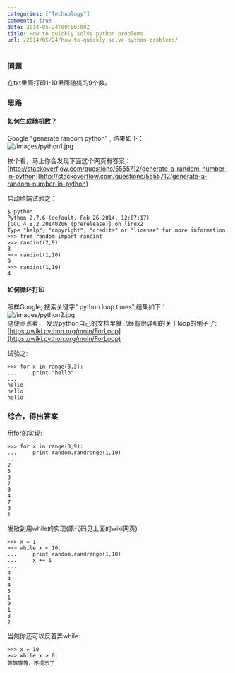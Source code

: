 ```yaml
---
categories: ["Technology"]
comments: true
date: 2014-05-24T00:00:00Z
title: How to quickly solve python problems
url: /2014/05/24/how-to-quickly-solve-python-problems/
---
```


### 问题
在txt里面打印1-10里面随机的9个数。    
### 思路
#### 如何生成随机数？     
Google "generate  random python" , 结果如下：     
![/images/python1.jpg](/images/python1.jpg)    

挨个看，马上你会发现下面这个网页有答案：    
[http://stackoverflow.com/questions/5555712/generate-a-random-number-in-python](http://stackoverflow.com/questions/5555712/generate-a-random-number-in-python)    

启动终端试验之：    

```
$ python
Python 2.7.6 (default, Feb 26 2014, 12:07:17) 
[GCC 4.8.2 20140206 (prerelease)] on linux2
Type "help", "copyright", "credits" or "license" for more information.
>>> from random import randint
>>> randint(2,9)
3
>>> randint(1,10)
9
>>> randint(1,10)
4

```

#### 如何循环打印   
照样Google, 搜索关键字" python loop times",结果如下：    
![/images/python2.jpg](/images/python2.jpg)    
随便点点看， 发现python自己的文档里就已经有很详细的关于loop的例子了:   
[https://wiki.python.org/moin/ForLoop](https://wiki.python.org/moin/ForLoop)    

试验之:    

```
>>> for x in range(0,3):
...     print "hello"
... 
hello
hello
hello

```

### 综合，得出答案    
用for的实现:    

```
>>> for x in range(0,9):
...     print random.randrange(1,10)
... 
2
5
3
7
9
4
7
3
1

```
发散到用while的实现(原代码见上面的wiki网页)      

```
>>> x = 1
>>> while x < 10:
...     print random.randrange(1,10)
...     x += 1
... 
4
4
4
5
1
9
1
8
2

```
当然你还可以反着弄while:    

```
>>> x = 10
>>> while x > 0:
等等等等，不提示了

```


